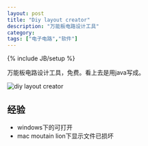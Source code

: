 ```yaml
---
layout: post
title: "Diy layout creator"
description: "万能板电路设计工具"
category: 
tags: ["电子电路","软件"]
---
```

{% include JB/setup %}

万能板电路设计工具，免费。看上去是用java写成。

![diy layout creator](http://ww2.sinaimg.cn/large/a74ecc4cjw1e0rmimjloej.jpg)

## 经验

* windows下的可打开
* mac moutain lion下显示文件已损坏
